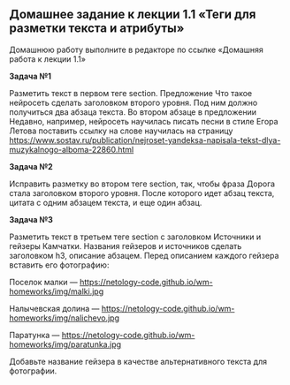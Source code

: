 ## Домашнее задание к лекции 1.1 «Теги для разметки текста и атрибуты»
Домашнюю работу выполните в редакторе по ссылке «Домашняя работа к лекции 1.1»

**Задача №1**

Разметить текст в первом теге section. Предложение Что такое нейросеть сделать заголовком второго уровня. Под ним должно получиться два абзаца текста.
Во втором абзаце в предложении Недавно, например, нейросеть научилась писать песни в стиле Егора Летова поставить ссылку на слове научилась на страницу https://www.sostav.ru/publication/nejroset-yandeksa-napisala-tekst-dlya-muzykalnogo-alboma-22860.html

**Задача №2**

Исправить разметку во втором теге section, так, чтобы фраза Дорога стала заголовком второго уровня. После которого идет абзац текста, цитата с одним абзацем текста, и еще один абзац.

**Задача №3**

Разметить текст в третьем теге section с заголовком Источники и гейзеры Камчатки. Названия гейзеров и источников сделать заголовком h3, описание абзацем. Перед описанием каждого гейзера вставить его фотографию:

Поселок малки — https://netology-code.github.io/wm-homeworks/img/malki.jpg

Налычевская долина — https://netology-code.github.io/wm-homeworks/img/nalichevo.jpg

Паратунка — https://netology-code.github.io/wm-homeworks/img/paratunka.jpg

Добавьте название гейзера в качестве альтернативного текста для фотографии.
